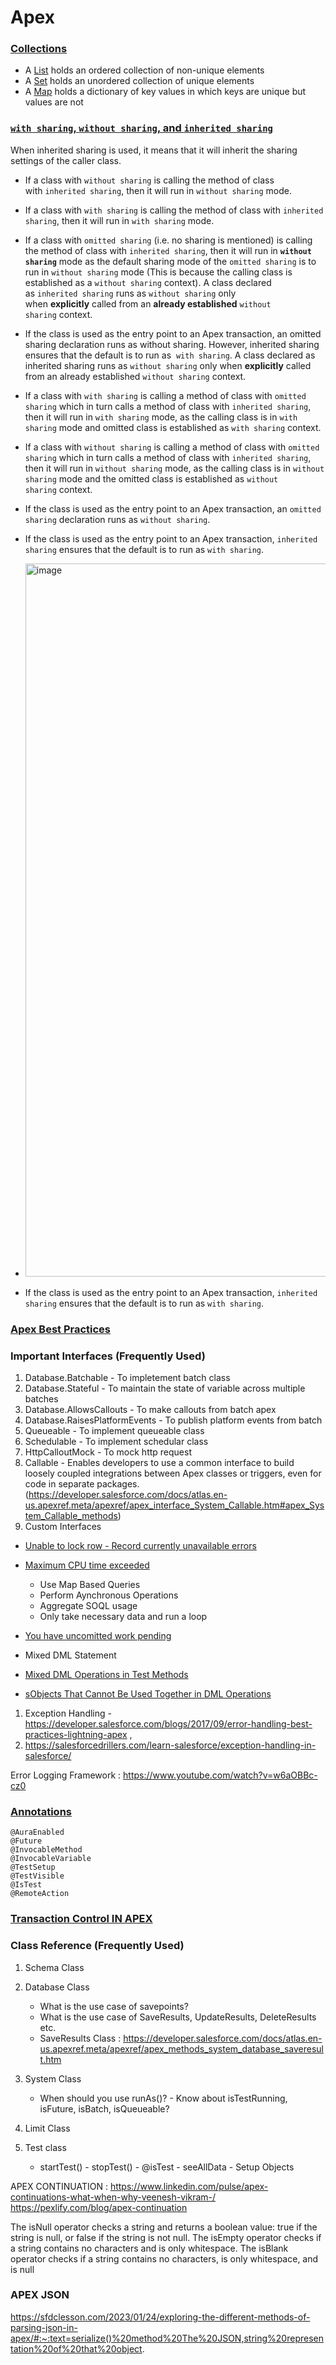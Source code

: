 # Apex 

### [Collections](https://developer.salesforce.com/blogs/2021/10/mastering-apex-collections)
-   A [List](https://developer.salesforce.com/docs/atlas.en-us.apexref.meta/apexref/apex_methods_system_list.htm) holds an ordered collection of non-unique elements
-   A [Set](https://developer.salesforce.com/docs/atlas.en-us.apexref.meta/apexref/apex_methods_system_set.htm) holds an unordered collection of unique elements
-   A [Map](https://developer.salesforce.com/docs/atlas.en-us.apexref.meta/apexref/apex_methods_system_map.htm) holds a dictionary of key values in which keys are unique but values are not


### [`with sharing`, `without sharing`, and `inherited sharing`](https://developer.salesforce.com/docs/atlas.en-us.apexcode.meta/apexcode/apex_classes_keywords_sharing.htm)

When inherited sharing is used, it means that it will inherit the sharing settings of the caller class.

-   If a class with `without sharing` is calling the method of class with `inherited sharing`, then it will run in `without sharing` mode.
-   If a class with `with sharing` is calling the method of class with `inherited sharing`, then it will run in `with sharing` mode.
-   If a class with `omitted sharing` (i.e. no sharing is mentioned) is calling the method of class with `inherited sharing`, then it will run in **`without sharing`** mode as the default sharing mode of the `omitted sharing` is to run in `without sharing` mode (This is because the calling class is established as a `without sharing` context). A class declared as `inherited sharing` runs as `without sharing` only when **explicitly** called from an **already established** `without sharing` context.
-    If the class is used as the entry point to an Apex transaction, an omitted sharing declaration runs as without sharing. However, inherited sharing ensures that the default is to run as  `with sharing`. A class declared as inherited sharing runs as `without sharing` only when **explicitly** called from an already established `without sharing` context.
-   If a class with `with sharing` is calling a method of class with `omitted sharing` which in turn calls a method of class with `inherited sharing`, then it will run in `with sharing` mode, as the calling class is in `with sharing` mode and omitted class is established as `with sharing` context.
-   If a class with `without sharing` is calling a method of class with `omitted sharing` which in turn calls a method of class with `inherited sharing`, then it will run in `without sharing` mode, as the calling class is in `without sharing` mode and the omitted class is established as `without sharing` context.
-   If the class is used as the entry point to an Apex transaction, an `omitted sharing` declaration runs as `without sharing`.
-   If the class is used as the entry point to an Apex transaction, `inherited sharing` ensures that the default is to run as `with sharing`.
-   <img width="1141" alt="image" src="https://user-images.githubusercontent.com/32008754/232329784-04c42e90-8a5c-4bcd-aabd-e472236ba370.png">

-   If the class is used as the entry point to an Apex transaction, `inherited sharing` ensures that the default is to run as `with sharing`.

### [Apex Best Practices](https://developer.salesforce.com/blogs/developer-relations/2015/01/apex-best-practices-15-apex-commandments.html) 

### Important Interfaces (Frequently Used)

1. Database.Batchable - To impletement batch class
2. Database.Stateful - To maintain the state of variable across multiple batches
3. Database.AllowsCallouts - To make callouts from batch apex
4. Database.RaisesPlatformEvents - To publish platform events from batch
5. Queueable - To implement queueable class
6. Schedulable - To implement schedular class 
7. HttpCalloutMock - To mock http request
8. Callable - Enables developers to use a common interface to build loosely coupled integrations between Apex classes or triggers, even for code in separate packages. (https://developer.salesforce.com/docs/atlas.en-us.apexref.meta/apexref/apex_interface_System_Callable.htm#apex_System_Callable_methods)
9. Custom Interfaces

- [Unable to lock row - Record currently unavailable errors](https://help.salesforce.com/articleView?id=000338933&type=1&mode=1)

- [Maximum CPU time exceeded](https://help.salesforce.com/articleView?id=000339361&type=1&mode=1)

  - Use Map Based Queries
  - Perform Aynchronous Operations
  - Aggregate SOQL usage
  - Only take necessary data and run a loop

- [You have uncomitted work pending](https://help.salesforce.com/articleView?id=000328873&type=1&mode=1)
- Mixed DML Statement
- [Mixed DML Operations in Test Methods](https://developer.salesforce.com/docs/atlas.en-us.apexcode.meta/apexcode/apex_dml_non_mix_sobjects_test_methods.htm)
- [sObjects That Cannot Be Used Together in DML Operations](https://developer.salesforce.com/docs/atlas.en-us.apexcode.meta/apexcode/apex_dml_non_mix_sobjects.htm)

1. Exception Handling - https://developer.salesforce.com/blogs/2017/09/error-handling-best-practices-lightning-apex , 
2. https://salesforcedrillers.com/learn-salesforce/exception-handling-in-salesforce/


Error Logging Framework : https://www.youtube.com/watch?v=w6aOBBc-cz0

### [Annotations](https://developer.salesforce.com/docs/atlas.en-us.apexcode.meta/apexcode/apex_classes_annotation.htm)

    @AuraEnabled
    @Future
    @InvocableMethod
    @InvocableVariable
    @TestSetup
    @TestVisible
    @IsTest
    @RemoteAction
    
### [Transaction Control IN APEX](https://developer.salesforce.com/docs/atlas.en-us.apexcode.meta/apexcode/langCon_apex_transaction_control.htm)

### Class Reference (Frequently Used)

1.  Schema Class

1.  Database Class

    - What is the use case of savepoints?
    - What is the use case of SaveResults, UpdateResults, DeleteResults etc.
    - SaveResults Class : https://developer.salesforce.com/docs/atlas.en-us.apexref.meta/apexref/apex_methods_system_database_saveresult.htm

1.  System Class

    - When should you use runAs()? - Know about isTestRunning, isFuture, isBatch, isQueueable?

1.  Limit Class

1.  Test class

    - startTest() - stopTest() - @isTest - seeAllData - Setup Objects

APEX CONTINUATION : https://www.linkedin.com/pulse/apex-continuations-what-when-why-veenesh-vikram-/
https://pexlify.com/blog/apex-continuation

The isNull operator checks a string and returns a boolean value: true if the string is null, or false if the string is not null. The isEmpty operator checks if a string contains no characters and is only whitespace. The isBlank operator checks if a string contains no characters, is only whitespace, and is null

### APEX JSON 
https://sfdclesson.com/2023/01/24/exploring-the-different-methods-of-parsing-json-in-apex/#:~:text=serialize()%20method%20The%20JSON,string%20representation%20of%20that%20object.
